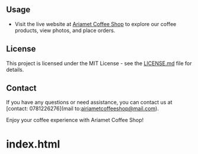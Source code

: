 
## Usage

- Visit the live website at [Ariamet Coffee Shop](https://www.ariametcoffeeshop.com) to explore our coffee products, view photos, and place orders.


## License

This project is licensed under the MIT License - see the [LICENSE.md](LICENSE.md) file for details.

## Contact

If you have any questions or need assistance, you can contact us at [contact: 0781226276](mail to:airiametcoffeeshop@mail.com).

Enjoy your coffee experience with Ariamet Coffee Shop!
# index.html

